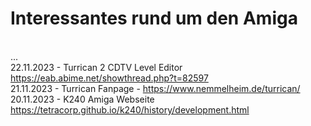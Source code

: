 # Interessantes rund um den Amiga
<br>
...
<br>
22.11.2023 - Turrican 2 CDTV Level Editor <a href>https://eab.abime.net/showthread.php?t=82597</a>
<br>
21.11.2023 - Turrican Fanpage - <a href>https://www.nemmelheim.de/turrican/</a>
<br>
20.11.2023 - K240 Amiga Webseite <a href>https://tetracorp.github.io/k240/history/development.html</a>
